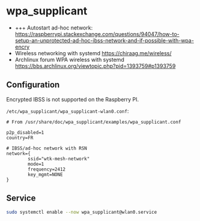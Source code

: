 # wpa_supplicant

- +++ Autostart ad-hoc network: <https://raspberrypi.stackexchange.com/questions/94047/how-to-setup-an-unprotected-ad-hoc-ibss-network-and-if-possible-with-wpa-encry>
- Wireless networking with systemd <https://chiraag.me/wireless/>
- Archlinux forum WPA wireless with systemd <https://bbs.archlinux.org/viewtopic.php?pid=1393759#p1393759>


## Configuration

Encrypted IBSS is not supported on the Raspberry PI.

`/etc/wpa_supplicant/wpa_supplicant-wlan0.conf`:

```
# From /usr/share/doc/wpa_supplicant/examples/wpa_supplicant.conf

p2p_disabled=1
country=FR

# IBSS/ad-hoc network with RSN
network={
        ssid="wtk-mesh-network"
        mode=1
        frequency=2412
        key_mgmt=NONE
}
```

## Service

```bash
sudo systemctl enable --now wpa_supplicant@wlan0.service
```

